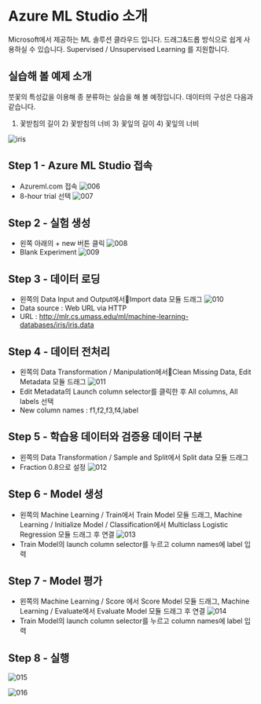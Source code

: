 # Azure ML Studio 소개
Microsoft에서 제공하는 ML 솔루션 클라우드 입니다. 드래그&드롭 방식으로 쉽게 사용하실 수 있습니다. 
Supervised / Unsupervised Learning 를 지원합니다. 

## 실습해 볼 예제 소개
붓꽃의 특성값을 이용해 종 분류하는 실습을 해 볼 예정입니다. 데이터의 구성은 다음과 같습니다. 
1) 꽃받침의 길이 2) 꽃받침의 너비 3) 꽃잎의 길이 4) 꽃잎의 너비

![iris](./images/005.PNG)

## Step 1 - Azure ML Studio 접속
* Azureml.com 접속
![006](./images/006.PNG)
* 8-hour trial 선택
![007](./images/007.PNG)

## Step 2 - 실험 생성
* 왼쪽 아래의 + new 버튼 클릭
![008](./images/008.PNG)
* Blank Experiment
![009](./images/009.PNG)

## Step 3 - 데이터 로딩
* 왼쪽의 Data Input and Output에서Import data 모듈 드래그
![010](./images/010.png)
* Data source : Web URL via HTTP
* URL : http://mlr.cs.umass.edu/ml/machine-learning-databases/iris/iris.data

## Step 4 - 데이터 전처리 
* 왼쪽의 Data Transformation / Manipulation에서Clean Missing Data, Edit Metadata 모듈 드래그
![011](./images/011.png)
* Edit Metadata의 Launch column selector를 클릭한 후 All columns, All labels 선택
* New column names : f1,f2,f3,f4,label

## Step 5 - 학습용 데이터와 검증용 데이터 구분
* 왼쪽의 Data Transformation / Sample and Split에서 Split data 모듈 드래그
* Fraction 0.8으로 설정
![012](./images/012.png)

## Step 6 - Model 생성
* 왼쪽의 Machine Learning / Train에서 Train Model 모듈 드래그, Machine Learning / Initialize Model / Classification에서 Multiclass Logistic Regression 모듈 드래그 후 연결
![013](./images/013.png)
* Train Model의 launch column selector를 누르고 column names에 label 입력

## Step 7 - Model 평가
* 왼쪽의 Machine Learning / Score 에서 Score Model 모듈 드래그, Machine Learning / Evaluate에서 Evaluate Model 모듈 드래그 후 연결
![014](./images/014.png)
* Train Model의 launch column selector를 누르고 column names에 label 입력

## Step 8 - 실행
![015](./images/015.png)

![016](./images/016.png)
